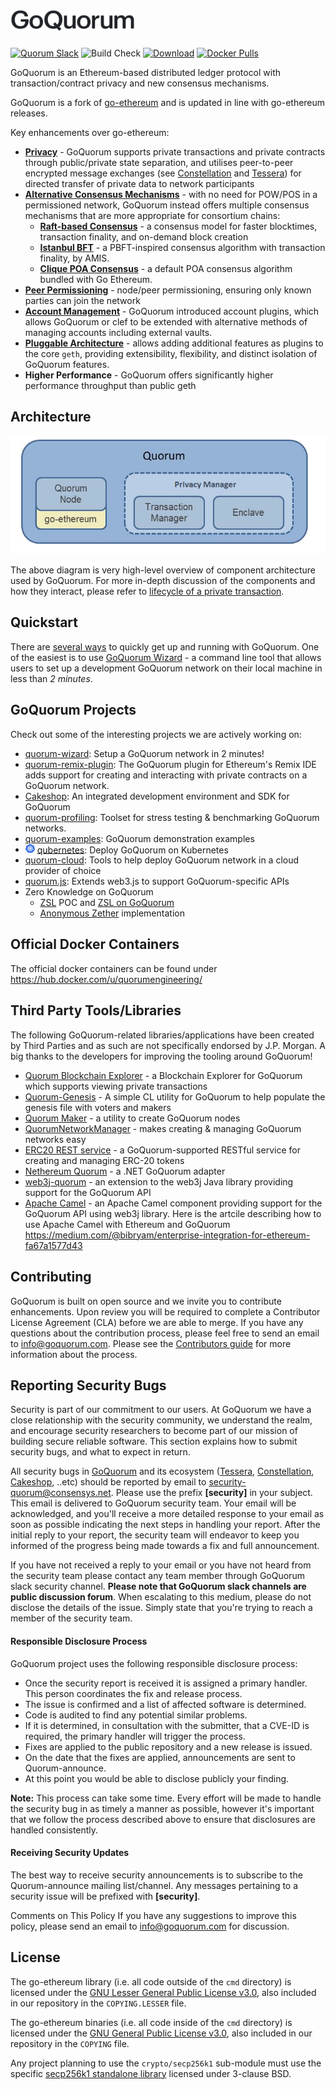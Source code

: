 # <img src="https://raw.githubusercontent.com/consensys/quorum/master/logo.png" width="200" height="35"/>

<a href="https://www.goquorum.com/slack-inviter" target="_blank" rel="noopener"><img title="Quorum Slack" src="https://93ecjxb0d3.execute-api.us-east-1.amazonaws.com/Express/badge.svg" alt="Quorum Slack" /></a>
![Build Check](https://github.com/jpmorganchase/quorum/workflows/Build%20Check/badge.svg?branch=master)
[![Download](https://api.bintray.com/packages/quorumengineering/quorum/geth/images/download.svg)](https://bintray.com/quorumengineering/quorum/geth/_latestVersion)
[![Docker Pulls](https://img.shields.io/docker/pulls/quorumengineering/quorum)](https://hub.docker.com/r/quorumengineering/quorum)

GoQuorum is an Ethereum-based distributed ledger protocol with transaction/contract privacy and new consensus mechanisms.

GoQuorum is a fork of [go-ethereum](https://github.com/ethereum/go-ethereum) and is updated in line with go-ethereum releases.

Key enhancements over go-ethereum:

* [__Privacy__](https://docs.goquorum.consensys.net/en/stable/Concepts/Privacy/Privacy/) - GoQuorum supports private transactions and private contracts through public/private state separation, and utilises peer-to-peer encrypted message exchanges (see [Constellation](https://github.com/consensys/constellation) and [Tessera](https://github.com/consensys/tessera)) for directed transfer of private data to network participants
* [__Alternative Consensus Mechanisms__](https://docs.goquorum.consensys.net/en/stable/Concepts/Consensus/Overview/) - with no need for POW/POS in a permissioned network, GoQuorum instead offers multiple consensus mechanisms that are more appropriate for consortium chains:
    * [__Raft-based Consensus__](https://docs.goquorum.consensys.net/en/stable/Concepts/Consensus/Raft/) - a consensus model for faster blocktimes, transaction finality, and on-demand block creation
    * [__Istanbul BFT__](https://docs.goquorum.consensys.net/en/stable/Concepts/Consensus/IBFT/) - a PBFT-inspired consensus algorithm with transaction finality, by AMIS.
    * [__Clique POA Consensus__](https://github.com/ethereum/EIPs/issues/225) - a default POA consensus algorithm bundled with Go Ethereum.
* [__Peer Permissioning__](https://docs.goquorum.consensys.net/en/stable/Concepts/Permissioning/PermissionsOverview/) - node/peer permissioning, ensuring only known parties can join the network
* [__Account Management__](https://docs.goquorum.consensys.net/en/stable/Concepts/AccountManagement/) - GoQuorum introduced account plugins, which allows GoQuorum or clef to be extended with alternative methods of managing accounts including external vaults.
* [__Pluggable Architecture__](https://docs.goquorum.consensys.net/en/stable/Concepts/Plugins/Plugins/) -  allows adding additional features as plugins to the core `geth`, providing extensibility, flexibility, and distinct isolation of GoQuorum features.
* __Higher Performance__ - GoQuorum offers significantly higher performance throughput than public geth

## Architecture

![GoQuorum Tessera Privacy Flow](https://github.com/consensys/quorum/blob/master/docs/Quorum%20Design.png)

The above diagram is very high-level overview of component architecture used by GoQuorum. For more in-depth discussion of the components and how they interact, please refer to [lifecycle of a private transaction](https://docs.goquorum.consensys.net/en/stable/Concepts/Privacy/PrivateTransactionLifecycle/).

## Quickstart
There are [several ways](https://docs.goquorum.consensys.net/en/stable/HowTo/GetStarted/GettingStartedOverview/) to quickly get up and running with GoQuorum.  One of the easiest is to use [GoQuorum Wizard](https://docs.goquorum.consensys.net/en/stable/HowTo/GetStarted/GettingStartedOverview/#goquorum-wizard) - a command line tool that allows users to set up a development GoQuorum network on their local machine in less than *2 minutes*.

## GoQuorum Projects

Check out some of the interesting projects we are actively working on:

* [quorum-wizard](https://docs.goquorum.consensys.net/en/stable/HowTo/GetStarted/Wizard/GettingStarted/): Setup a GoQuorum network in 2 minutes!
* [quorum-remix-plugin](https://docs.goquorum.consensys.net/en/stable/Reference/RemixPlugin/Overview/): The GoQuorum plugin for Ethereum's Remix IDE adds support for creating and interacting with private contracts on a GoQuorum network.
* [Cakeshop](https://docs.goquorum.consensys.net/en/stable/HowTo/GetStarted/Cakeshop/): An integrated development environment and SDK for GoQuorum
* [quorum-profiling](https://docs.goquorum.consensys.net/en/stable/Concepts/Profiling/): Toolset for stress testing & benchmarking GoQuorum networks. 
* [quorum-examples](https://docs.goquorum.consensys.net/en/stable/Reference/GoQuorum-Projects/): GoQuorum demonstration examples
* <img src="docs/images/qubernetes/k8s-logo.png" width="15"/> [qubernetes](https://docs.goquorum.consensys.net/en/stable/HowTo/GetStarted/GettingStartedOverview/#goquorum-on-kubernetes-qubernetes): Deploy GoQuorum on Kubernetes
* [quorum-cloud](https://docs.goquorum.consensys.net/en/stable/HowTo/GetStarted/GettingStartedOverview/#creating-a-network-deployed-in-the-cloud): Tools to help deploy GoQuorum network in a cloud provider of choice
* [quorum.js](https://docs.goquorum.consensys.net/en/stable/Reference/quorum.js/Overview/): Extends web3.js to support GoQuorum-specific APIs
* Zero Knowledge on GoQuorum
   * [ZSL](https://docs.goquorum.consensys.net/en/stable/Reference/GoQuorum-Projects/#zsl-proof-of-concept) POC and [ZSL on GoQuorum](https://github.com/ConsenSys/zsl-q/blob/master/README.md)
   * [Anonymous Zether](https://github.com/ConsenSys/anonymous-zether) implementation



## Official Docker Containers
The official docker containers can be found under https://hub.docker.com/u/quorumengineering/

## Third Party Tools/Libraries

The following GoQuorum-related libraries/applications have been created by Third Parties and as such are not specifically endorsed by J.P. Morgan.  A big thanks to the developers for improving the tooling around GoQuorum!

* [Quorum Blockchain Explorer](https://github.com/web3labs/epirus-free) - a Blockchain Explorer for GoQuorum which supports viewing private transactions
* [Quorum-Genesis](https://github.com/davebryson/quorum-genesis) - A simple CL utility for GoQuorum to help populate the genesis file with voters and makers
* [Quorum Maker](https://github.com/synechron-finlabs/quorum-maker/) - a utility to create GoQuorum nodes
* [QuorumNetworkManager](https://github.com/ConsenSys/QuorumNetworkManager) - makes creating & managing GoQuorum networks easy
* [ERC20 REST service](https://github.com/web3labs/erc20-rest-service) - a GoQuorum-supported RESTful service for creating and managing ERC-20 tokens
* [Nethereum Quorum](https://github.com/Nethereum/Nethereum/tree/master/src/Nethereum.Quorum) - a .NET GoQuorum adapter
* [web3j-quorum](https://github.com/web3j/web3j-quorum) - an extension to the web3j Java library providing support for the GoQuorum API
* [Apache Camel](http://github.com/apache/camel) - an Apache Camel component providing support for the GoQuorum API using web3j library. Here is the artcile describing how to use Apache Camel with Ethereum and GoQuorum https://medium.com/@bibryam/enterprise-integration-for-ethereum-fa67a1577d43

## Contributing
GoQuorum is built on open source and we invite you to contribute enhancements. Upon review you will be required to complete a Contributor License Agreement (CLA) before we are able to merge. If you have any questions about the contribution process, please feel free to send an email to [info@goquorum.com](mailto:info@goquorum.com). Please see the [Contributors guide](.github/CONTRIBUTING.md) for more information about the process.

## Reporting Security Bugs
Security is part of our commitment to our users. At GoQuorum we have a close relationship with the security community, we understand the realm, and encourage security researchers to become part of our mission of building secure reliable software. This section explains how to submit security bugs, and what to expect in return.

All security bugs in [GoQuorum](https://github.com/consensys/quorum) and its ecosystem ([Tessera](https://github.com/consensys/tessera), [Constellation](https://github.com/consensys/constellation), [Cakeshop](https://github.com/consensys/cakeshop), ..etc)  should be reported by email to [security-quorum@consensys.net](mailto:security-quorum@consensys.net). Please use the prefix **[security]** in your subject. This email is delivered to GoQuorum security team. Your email will be acknowledged, and you'll receive a more detailed response to your email as soon as possible indicating the next steps in handling your report. After the initial reply to your report, the security team will endeavor to keep you informed of the progress being made towards a fix and full announcement.

If you have not received a reply to your email or you have not heard from the security team please contact any team member through GoQuorum slack security channel. **Please note that GoQuorum slack channels are public discussion forum**. When escalating to this medium, please do not disclose the details of the issue. Simply state that you're trying to reach a member of the security team.

#### Responsible Disclosure Process
GoQuorum project uses the following responsible disclosure process:

- Once the security report is received it is assigned a primary handler. This person coordinates the fix and release process.
- The issue is confirmed and a list of affected software is determined.
- Code is audited to find any potential similar problems.
- If it is determined, in consultation with the submitter, that a CVE-ID is required, the primary handler will trigger the process.
- Fixes are applied to the public repository and a new release is issued.
- On the date that the fixes are applied, announcements are sent to Quorum-announce.
- At this point you would be able to disclose publicly your finding.

**Note:** This process can take some time. Every effort will be made to handle the security bug in as timely a manner as possible, however it's important that we follow the process described above to ensure that disclosures are handled consistently.

#### Receiving Security Updates
The best way to receive security announcements is to subscribe to the Quorum-announce mailing list/channel. Any messages pertaining to a security issue will be prefixed with **[security]**.

Comments on This Policy
If you have any suggestions to improve this policy, please send an email to info@goquorum.com for discussion.

## License

The go-ethereum library (i.e. all code outside of the `cmd` directory) is licensed under the
[GNU Lesser General Public License v3.0](https://www.gnu.org/licenses/lgpl-3.0.en.html), also
included in our repository in the `COPYING.LESSER` file.

The go-ethereum binaries (i.e. all code inside of the `cmd` directory) is licensed under the
[GNU General Public License v3.0](https://www.gnu.org/licenses/gpl-3.0.en.html), also included
in our repository in the `COPYING` file.

Any project planning to use the `crypto/secp256k1` sub-module must use the specific [secp256k1 standalone library](https://github.com/ConsenSys/goquorum-crypto-secp256k1) licensed under 3-clause BSD.